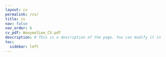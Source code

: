 ```yaml
---
layout: cv
permalink: /cv/
title: cv
nav: false
nav_order: 6
cv_pdf: WooyeolLee_CV.pdf
description: # This is a description of the page. You can modify it in '_pages/cv.md'. You can also change or remove the top pdf download button.
toc:
  sidebar: left
---
```

